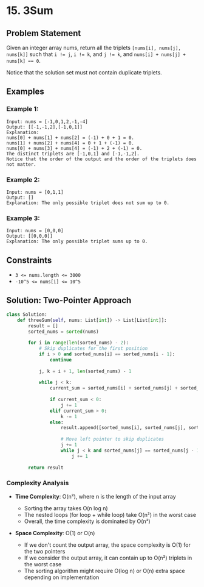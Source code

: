 # 15. 3Sum

## Problem Statement

Given an integer array nums, return all the triplets `[nums[i], nums[j], nums[k]]` such that `i != j`, `i != k`, and `j != k`, and `nums[i] + nums[j] + nums[k] == 0`.

Notice that the solution set must not contain duplicate triplets.

## Examples

### Example 1:
```
Input: nums = [-1,0,1,2,-1,-4]
Output: [[-1,-1,2],[-1,0,1]]
Explanation: 
nums[0] + nums[1] + nums[2] = (-1) + 0 + 1 = 0.
nums[1] + nums[2] + nums[4] = 0 + 1 + (-1) = 0.
nums[0] + nums[3] + nums[4] = (-1) + 2 + (-1) = 0.
The distinct triplets are [-1,0,1] and [-1,-1,2].
Notice that the order of the output and the order of the triplets does not matter.
```

### Example 2:
```
Input: nums = [0,1,1]
Output: []
Explanation: The only possible triplet does not sum up to 0.
```

### Example 3:
```
Input: nums = [0,0,0]
Output: [[0,0,0]]
Explanation: The only possible triplet sums up to 0.
```

## Constraints
* `3 <= nums.length <= 3000`
* `-10^5 <= nums[i] <= 10^5`

## Solution: Two-Pointer Approach

```python
class Solution:
    def threeSum(self, nums: List[int]) -> List[List[int]]:
        result = []
        sorted_nums = sorted(nums)
        
        for i in range(len(sorted_nums) - 2):
            # Skip duplicates for the first position
            if i > 0 and sorted_nums[i] == sorted_nums[i - 1]:
                continue
                
            j, k = i + 1, len(sorted_nums) - 1
            
            while j < k:
                current_sum = sorted_nums[i] + sorted_nums[j] + sorted_nums[k]
                
                if current_sum < 0:
                    j += 1
                elif current_sum > 0:
                    k -= 1
                else: 
                    result.append([sorted_nums[i], sorted_nums[j], sorted_nums[k]])
                    
                    # Move left pointer to skip duplicates
                    j += 1
                    while j < k and sorted_nums[j] == sorted_nums[j - 1]:
                        j += 1
                
        return result
```

### Complexity Analysis

- **Time Complexity**: O(n²), where n is the length of the input array
  - Sorting the array takes O(n log n)
  - The nested loops (for loop + while loop) take O(n²) in the worst case
  - Overall, the time complexity is dominated by O(n²)

- **Space Complexity**: O(1) or O(n)
  - If we don't count the output array, the space complexity is O(1) for the two pointers
  - If we consider the output array, it can contain up to O(n²) triplets in the worst case
  - The sorting algorithm might require O(log n) or O(n) extra space depending on implementation

